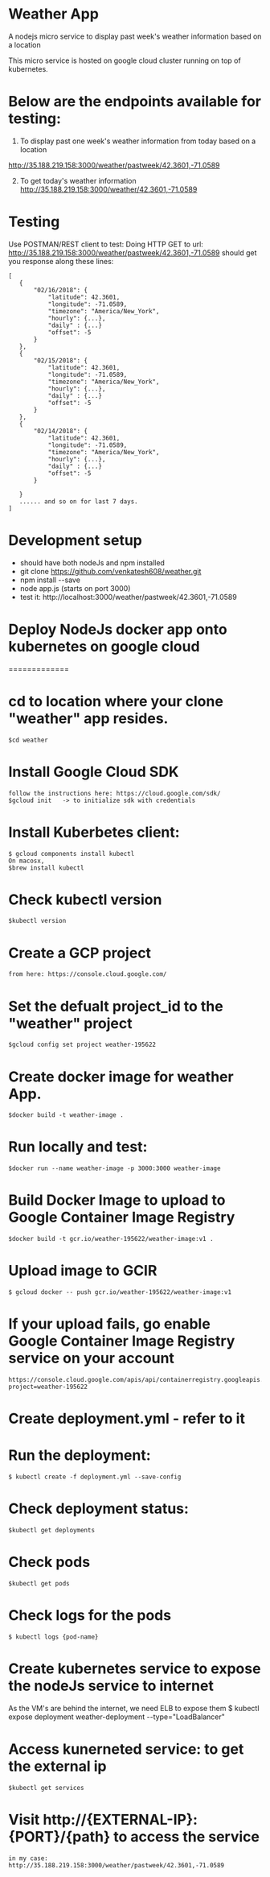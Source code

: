 Weather App
=============

A nodejs micro service to display past week's weather information based on a location

This micro service is hosted on google cloud cluster running on top of kubernetes.

# Below are the endpoints available for testing:

1. To display past one week's weather information from today based on a location

http://35.188.219.158:3000/weather/pastweek/42.3601,-71.0589

2. To get today's weather information
http://35.188.219.158:3000/weather/42.3601,-71.0589

# Testing
Use POSTMAN/REST client to test:
Doing HTTP GET to url: http://35.188.219.158:3000/weather/pastweek/42.3601,-71.0589
should get you response along these lines:

 ```
 [
    {
        "02/16/2018": {
            "latitude": 42.3601,
            "longitude": -71.0589,
            "timezone": "America/New_York",
            "hourly": {...},
            "daily" : {...}
            "offset": -5
        }
    },
    {
        "02/15/2018": {
			"latitude": 42.3601,
            "longitude": -71.0589,
            "timezone": "America/New_York",
            "hourly": {...},
            "daily" : {...}
            "offset": -5
        }
    },
    {	
    	"02/14/2018": {
			"latitude": 42.3601,
            "longitude": -71.0589,
            "timezone": "America/New_York",
            "hourly": {...},
            "daily" : {...}
            "offset": -5
        }

	}
	...... and so on for last 7 days.
]
```

Development setup
=============

* should have both nodeJs and npm installed
* git clone https://github.com/venkatesh608/weather.git
* npm install --save
* node app.js    (starts on port 3000)
* test it: http://localhost:3000/weather/pastweek/42.3601,-71.0589

# Deploy NodeJs docker app onto kubernetes on google cloud
=============
# cd to location where your clone "weather" app resides.
	$cd weather
# Install Google Cloud SDK
	follow the instructions here: https://cloud.google.com/sdk/
	$gcloud init   -> to initialize sdk with credentials
# Install Kuberbetes client:
	$ gcloud components install kubectl
	On macosx, 
	$brew install kubectl
# Check kubectl version
	$kubectl version
# Create a GCP project
	from here: https://console.cloud.google.com/
# Set the defualt project_id to the "weather" project
	$gcloud config set project weather-195622
# Create docker image for weather App.
	$docker build -t weather-image . 
# Run locally and test: 
	$docker run --name weather-image -p 3000:3000 weather-image	
# Build Docker Image to upload to Google Container Image Registry
	$docker build -t gcr.io/weather-195622/weather-image:v1 .
# Upload image to GCIR
	$ gcloud docker -- push gcr.io/weather-195622/weather-image:v1
# If your upload fails, go enable Google Container Image Registry service on your account
	https://console.cloud.google.com/apis/api/containerregistry.googleapis.com/overview?project=weather-195622 
# Create deployment.yml - refer to it
# Run the deployment:
	$ kubectl create -f deployment.yml --save-config
# Check deployment status:
	$kubectl get deployments
# Check pods
	$kubectl get pods
# Check logs for the pods
	$ kubectl logs {pod-name}
# Create kubernetes service to expose the nodeJs service to internet
As the VM's are behind the internet, we need ELB to expose them
	$ kubectl expose deployment weather-deployment --type="LoadBalancer"
# Access kunerneted service: to get the external ip
	$kubectl get services
# Visit http://{EXTERNAL-IP}:{PORT}/{path} to access the service
	in my case: http://35.188.219.158:3000/weather/pastweek/42.3601,-71.0589












